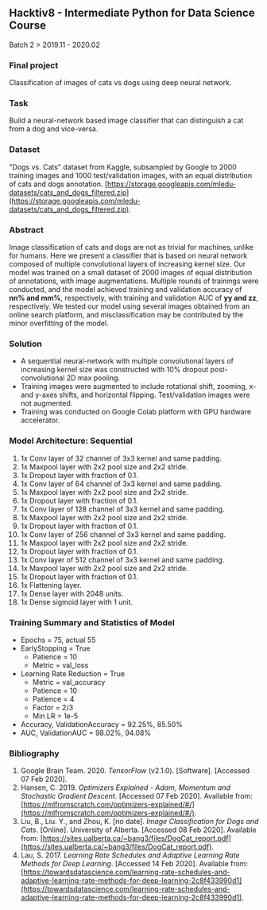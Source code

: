 ## Hacktiv8 - Intermediate Python for Data Science Course
Batch 2 > 2019.11 - 2020.02  

### Final project 
Classification of images of cats vs dogs using deep neural network.

### Task
Build a neural-network based image classifier that can distinguish a cat from a dog and vice-versa.

### Dataset
"Dogs vs. Cats" dataset from Kaggle, subsampled by Google to 2000 training images and 1000 test/validation images, with an equal distribution of cats and dogs annotation. [https://storage.googleapis.com/mledu-datasets/cats_and_dogs_filtered.zip](https://storage.googleapis.com/mledu-datasets/cats_and_dogs_filtered.zip). 

### Abstract
Image classification of cats and dogs are not as trivial for machines, unlike for humans. Here we present a classifier that is based on neural network composed of multiple convolutional layers of increasing kernel size. Our model was trained on a small dataset of 2000 images of equal distribution of annotations, with image augmentations. Multiple rounds of trainings were conducted, and the model achieved training and validation accuracy of **nn% and mm%**, respectively, with training and validation AUC of **yy and zz**, respectively. We tested our model using several images obtained from an online search platform, and misclassification may be contributed by the minor overfitting of the model.

### Solution
* A sequential neural-network with multiple convolutional layers of increasing kernel size was constructed with 10% dropout post-convolutional 2D max pooling.  
* Training images were augmented to include rotational shift, zooming, x- and y-axes shifts, and horizontal flipping. Test/validation images were not augmented.  
* Training was conducted on Google Colab platform with GPU hardware accelerator.

### Model Architecture: Sequential
1. 1x Conv layer of 32 channel of 3x3 kernel and same padding.  
2. 1x Maxpool layer with 2x2 pool size and 2x2 stride.
3. 1x Dropout layer with fraction of 0.1.
4. 1x Conv layer of 64 channel of 3x3 kernel and same padding.  
5. 1x Maxpool layer with 2x2 pool size and 2x2 stride.
6. 1x Dropout layer with fraction of 0.1.
7. 1x Conv layer of 128 channel of 3x3 kernel and same padding.
8. 1x Maxpool layer with 2x2 pool size and 2x2 stride.
9. 1x Dropout layer with fraction of 0.1.
7. 1x Conv layer of 256 channel of 3x3 kernel and same padding.
8. 1x Maxpool layer with 2x2 pool size and 2x2 stride.
9. 1x Dropout layer with fraction of 0.1.
10. 1x Conv layer of 512 channel of 3x3 kernel and same padding.
11. 1x Maxpool layer with 2x2 pool size and 2x2 stride.
12. 1x Dropout layer with fraction of 0.1.
13. 1x Flattening layer.
14. 1x Dense layer with 2048 units.
15. 1x Dense sigmoid layer with 1 unit.

### Training Summary and Statistics of Model 
* Epochs = 75, actual 55
* EarlyStopping = True
  * Patience = 10
  * Metric = val_loss
* Learning Rate Reduction = True
  * Metric = val_accuracy
  * Patience = 10
  * Patience = 4  
  * Factor = 2/3
  * Min LR = 1e-5
* Accuracy, ValidationAccuracy = 92.25%, 85.50%
* AUC, ValidationAUC = 98.02%, 94.08%


### Bibliography
1. Google Brain Team. 2020. *TensorFlow* (v2.1.0). [Software]. [Accessed 07 Feb 2020]. 
2. Hansen, C. 2019. *Optimizers Explained - Adam, Momentum and Stochastic Gradient Descent*. [Accessed 07 Feb 2020]. Available from: [https://mlfromscratch.com/optimizers-explained/#/](https://mlfromscratch.com/optimizers-explained/#/).
3. Liu, B., Liu. Y., and Zhou, K. [no date]. *Image Classification for Dogs and Cats*. [Online]. University of Alberta. [Accessed 08 Feb 2020]. Available from: [https://sites.ualberta.ca/~bang3/files/DogCat_report.pdf](https://sites.ualberta.ca/~bang3/files/DogCat_report.pdf). 
4. Lau, S. 2017. *Learning Rate Schedules and Adaptive Learning Rate Methods for Deep Learning*. [Accessed 14 Feb 2020]. Available from: [https://towardsdatascience.com/learning-rate-schedules-and-adaptive-learning-rate-methods-for-deep-learning-2c8f433990d1](https://towardsdatascience.com/learning-rate-schedules-and-adaptive-learning-rate-methods-for-deep-learning-2c8f433990d1).